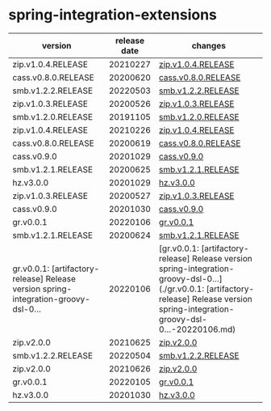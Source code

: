 # spring-integration-extensions	


|version|release date|changes|
|---|---|---|
|zip.v1.0.4.RELEASE|20210227|[zip.v1.0.4.RELEASE](./zip.v1.0.4.RELEASE-20210227.md)|
|cass.v0.8.0.RELEASE|20200620|[cass.v0.8.0.RELEASE](./cass.v0.8.0.RELEASE-20200620.md)|
|smb.v1.2.2.RELEASE|20220503|[smb.v1.2.2.RELEASE](./smb.v1.2.2.RELEASE-20220503.md)|
|zip.v1.0.3.RELEASE|20200526|[zip.v1.0.3.RELEASE](./zip.v1.0.3.RELEASE-20200526.md)|
|smb.v1.2.0.RELEASE|20191105|[smb.v1.2.0.RELEASE](./smb.v1.2.0.RELEASE-20191105.md)|
|zip.v1.0.4.RELEASE|20210226|[zip.v1.0.4.RELEASE](./zip.v1.0.4.RELEASE-20210226.md)|
|cass.v0.8.0.RELEASE|20200619|[cass.v0.8.0.RELEASE](./cass.v0.8.0.RELEASE-20200619.md)|
|cass.v0.9.0|20201029|[cass.v0.9.0](./cass.v0.9.0-20201029.md)|
|smb.v1.2.1.RELEASE|20200625|[smb.v1.2.1.RELEASE](./smb.v1.2.1.RELEASE-20200625.md)|
|hz.v3.0.0|20201029|[hz.v3.0.0](./hz.v3.0.0-20201029.md)|
|zip.v1.0.3.RELEASE|20200527|[zip.v1.0.3.RELEASE](./zip.v1.0.3.RELEASE-20200527.md)|
|cass.v0.9.0|20201030|[cass.v0.9.0](./cass.v0.9.0-20201030.md)|
|gr.v0.0.1|20220106|[gr.v0.0.1](./gr.v0.0.1-20220106.md)|
|smb.v1.2.1.RELEASE|20200624|[smb.v1.2.1.RELEASE](./smb.v1.2.1.RELEASE-20200624.md)|
|gr.v0.0.1: [artifactory-release] Release version spring-integration-groovy-dsl-0…|20220106|[gr.v0.0.1: [artifactory-release] Release version spring-integration-groovy-dsl-0…](./gr.v0.0.1: [artifactory-release] Release version spring-integration-groovy-dsl-0…-20220106.md)|
|zip.v2.0.0|20210625|[zip.v2.0.0](./zip.v2.0.0-20210625.md)|
|smb.v1.2.2.RELEASE|20220504|[smb.v1.2.2.RELEASE](./smb.v1.2.2.RELEASE-20220504.md)|
|zip.v2.0.0|20210626|[zip.v2.0.0](./zip.v2.0.0-20210626.md)|
|gr.v0.0.1|20220105|[gr.v0.0.1](./gr.v0.0.1-20220105.md)|
|hz.v3.0.0|20201030|[hz.v3.0.0](./hz.v3.0.0-20201030.md)|
